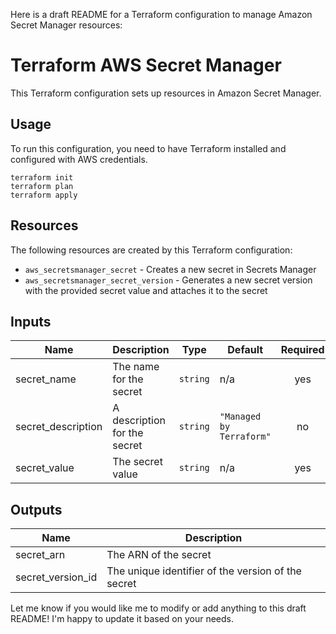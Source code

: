 Here is a draft README for a Terraform configuration to manage Amazon Secret Manager resources:

# Terraform AWS Secret Manager

This Terraform configuration sets up resources in Amazon Secret Manager.

## Usage

To run this configuration, you need to have Terraform installed and configured with AWS credentials.

```
terraform init
terraform plan
terraform apply
```

## Resources

The following resources are created by this Terraform configuration:

- `aws_secretsmanager_secret` - Creates a new secret in Secrets Manager
- `aws_secretsmanager_secret_version` - Generates a new secret version with the provided secret value and attaches it to the secret

## Inputs

| Name | Description | Type | Default | Required |
|------|-------------|------|---------|:--------:|
| secret_name | The name for the secret | `string` | n/a | yes |
| secret_description | A description for the secret | `string` | `"Managed by Terraform"` | no | 
| secret_value | The secret value | `string` | n/a | yes |

## Outputs

| Name | Description |
|------|-------------|
| secret_arn | The ARN of the secret |
| secret_version_id | The unique identifier of the version of the secret |

Let me know if you would like me to modify or add anything to this draft README! I'm happy to update it based on your needs.